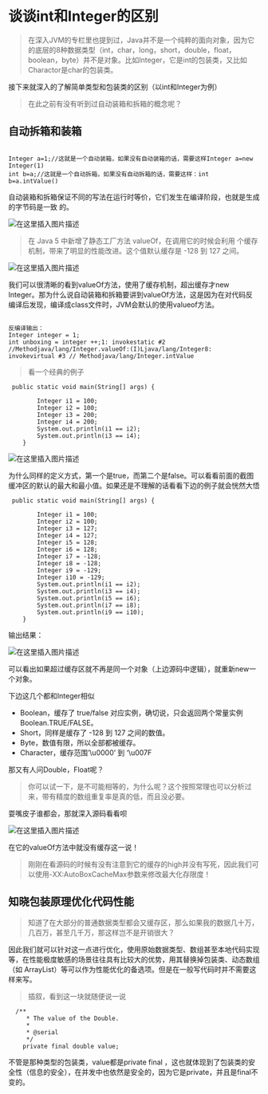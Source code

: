 # 谈谈int和Integer的区别

> 在深入JVM的专栏里也提到过，Java并不是一个纯粹的面向对象，因为它的底层的8种数据类型（int，char，long，short，double，float，boolean，byte）并不是对象。比如Integer，它是int的包装类，又比如Charactor是char的包装类。

接下来就深入的了解简单类型和包装类的区别（以int和Integer为例）

> 在此之前有没有听到过自动装箱和拆箱的概念呢？

## 自动拆箱和装箱

```

Integer a=1;//这就是一个自动装箱，如果没有自动装箱的话，需要这样Integer a=new Integer(1)
int b=a;//这就是一个自动拆箱，如果没有自动拆箱的话，需要这样：int b=a.intValue()

```

自动装箱和拆箱保证不同的写法在运行时等价，它们发生在编译阶段，也就是生成的字节码是一致
的。

![在这里插入图片描述](https://img-blog.csdnimg.cn/20190407230159224.png?x-oss-process=image/watermark,type_ZmFuZ3poZW5naGVpdGk,shadow_10,text_aHR0cHM6Ly9ibG9nLmNzZG4ubmV0L3FxXzQyNjA1OTY4,size_16,color_FFFFFF,t_70)

> 在 Java 5 中新增了静态工厂方法 valueOf，在调用它的时候会利用
个缓存机制，带来了明显的性能改进。这个值默认缓存是 -128 到 127 之间。

![在这里插入图片描述](https://img-blog.csdnimg.cn/2019040722484574.png?x-oss-process=image/watermark,type_ZmFuZ3poZW5naGVpdGk,shadow_10,text_aHR0cHM6Ly9ibG9nLmNzZG4ubmV0L3FxXzQyNjA1OTY4,size_16,color_FFFFFF,t_70)


我们可以很清晰的看到valueOf方法，使用了缓存机制，超出缓存才new Integer。那为什么说自动装箱和拆箱要讲到valueOf方法，这是因为在对代码反编译后发现，编译成class文件时，JVM会默认的使用valueof方法。

```

反编译输出：
Integer integer = 1;
int unboxing = integer ++;1: invokestatic #2 
//Methodjava/lang/Integer.valueOf:(I)Ljava/lang/Integer8: invokevirtual #3 // Methodjava/lang/Integer.intValue

```

> 看一个经典的例子

```
 public static void main(String[] args) {

        Integer i1 = 100;
        Integer i2 = 100;
        Integer i3 = 200;
        Integer i4 = 200;
        System.out.println(i1 == i2);
        System.out.println(i3 == i4);
    }

```

![在这里插入图片描述](https://img-blog.csdnimg.cn/20190407230251382.png)

为什么同样的定义方式，第一个是true，而第二个是false。可以看看前面的截图缓冲区的默认的最大和最小值。如果还是不理解的话看看下边的例子就会恍然大悟

```
 public static void main(String[] args) {

        Integer i1 = 100;
        Integer i2 = 100;
        Integer i3 = 127;
        Integer i4 = 127;
        Integer i5 = 128;
        Integer i6 = 128;
        Integer i7 = -128;
        Integer i8 = -128;
        Integer i9 = -129;
        Integer i10 = -129;
        System.out.println(i1 == i2);
        System.out.println(i3 == i4);
        System.out.println(i5 == i6);
        System.out.println(i7 == i8);
        System.out.println(i9 == i10);
    }

```

输出结果：

![在这里插入图片描述](https://img-blog.csdnimg.cn/20190407231939248.png?x-oss-process=image/watermark,type_ZmFuZ3poZW5naGVpdGk,shadow_10,text_aHR0cHM6Ly9ibG9nLmNzZG4ubmV0L3FxXzQyNjA1OTY4,size_16,color_FFFFFF,t_70)

可以看出如果超过缓存区就不再是同一个对象（上边源码中逻辑），就重新new一个对象。

下边这几个都和Integer相似

* Boolean，缓存了 true/false 对应实例，确切说，只会返回两个常量实例Boolean.TRUE/FALSE。
* Short，同样是缓存了 -128 到 127 之间的数值。
* Byte，数值有限，所以全部都被缓存。
* Character，缓存范围’\u0000’ 到 ‘\u007F

那又有人问Double，Float呢？

> 你可以试一下，是不可能相等的，为什么呢？这个按照常理也可以分析过来，带有精度的数组重复率是真的低，而且没必要。

耍嘴皮子谁都会，那就深入源码看看呗

![在这里插入图片描述](https://img-blog.csdnimg.cn/20190407232530167.png?x-oss-process=image/watermark,type_ZmFuZ3poZW5naGVpdGk,shadow_10,text_aHR0cHM6Ly9ibG9nLmNzZG4ubmV0L3FxXzQyNjA1OTY4,size_16,color_FFFFFF,t_70)

在它的valueOf方法中就没有缓存这一说！

> 刚刚在看源码的时候有没有注意到它的缓存的high并没有写死，因此我们可以使用-XX:AutoBoxCacheMax参数来修改最大化存限度！

## 知晓包装原理优化代码性能

> 知道了在大部分的普通数据类型都会又缓存区，那么如果我的数据几十万，几百万，甚至几千万，那这样岂不是开销很大？

因此我们就可以针对这一点进行优化，使用原始数据类型、数组甚至本地代码实现等，在性能极度敏感的场景往往具有比较大的优势，用其替换掉包装类、动态数组（如 ArrayList）等可以作为性能优化的备选项。但是在一般写代码时并不需要这样来写。

> 插叙，看到这一块就随便说一说

```
  /**
     * The value of the Double.
     *
     * @serial
     */
    private final double value;

```

不管是那种类型的包装类，value都是private final ，这也就体现到了包装类的安全性（信息的安全），在并发中也依然是安全的，因为它是private，并且是final不变的。






